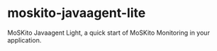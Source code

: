 # moskito-javaagent-lite
MoSKito Javaagent Light, a quick start of MoSKito Monitoring in your application.

